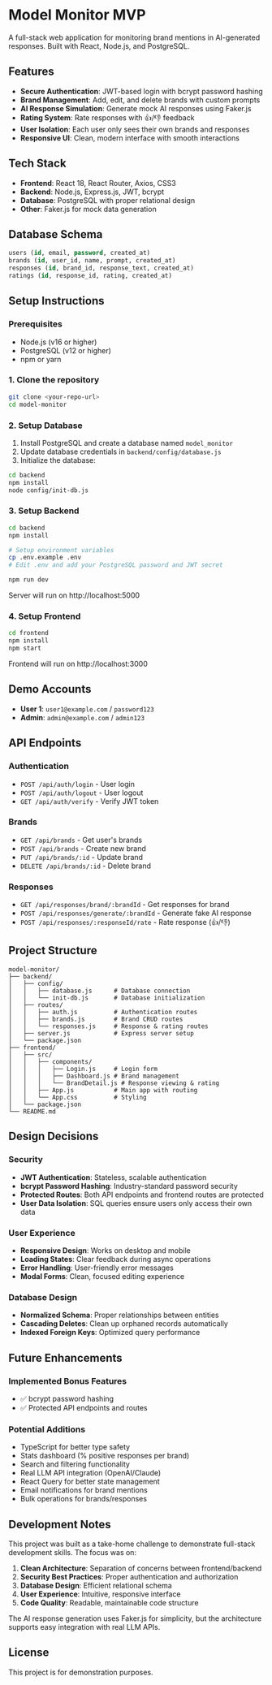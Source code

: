 # Model Monitor MVP

A full-stack web application for monitoring brand mentions in AI-generated responses. Built with React, Node.js, and PostgreSQL.

## Features

- **Secure Authentication**: JWT-based login with bcrypt password hashing
- **Brand Management**: Add, edit, and delete brands with custom prompts
- **AI Response Simulation**: Generate mock AI responses using Faker.js
- **Rating System**: Rate responses with 👍/👎 feedback
- **User Isolation**: Each user only sees their own brands and responses
- **Responsive UI**: Clean, modern interface with smooth interactions

## Tech Stack

- **Frontend**: React 18, React Router, Axios, CSS3
- **Backend**: Node.js, Express.js, JWT, bcrypt
- **Database**: PostgreSQL with proper relational design
- **Other**: Faker.js for mock data generation

## Database Schema

```sql
users (id, email, password, created_at)
brands (id, user_id, name, prompt, created_at)
responses (id, brand_id, response_text, created_at)  
ratings (id, response_id, rating, created_at)
```

## Setup Instructions

### Prerequisites
- Node.js (v16 or higher)
- PostgreSQL (v12 or higher)
- npm or yarn

### 1. Clone the repository
```bash
git clone <your-repo-url>
cd model-monitor
```

### 2. Setup Database
1. Install PostgreSQL and create a database named `model_monitor`
2. Update database credentials in `backend/config/database.js`
3. Initialize the database:
```bash
cd backend
npm install
node config/init-db.js
```

### 3. Setup Backend
```bash
cd backend
npm install

# Setup environment variables
cp .env.example .env
# Edit .env and add your PostgreSQL password and JWT secret

npm run dev
```
Server will run on http://localhost:5000

### 4. Setup Frontend
```bash
cd frontend  
npm install
npm start
```
Frontend will run on http://localhost:3000

## Demo Accounts

- **User 1**: `user1@example.com` / `password123`
- **Admin**: `admin@example.com` / `admin123`

## API Endpoints

### Authentication
- `POST /api/auth/login` - User login
- `POST /api/auth/logout` - User logout  
- `GET /api/auth/verify` - Verify JWT token

### Brands
- `GET /api/brands` - Get user's brands
- `POST /api/brands` - Create new brand
- `PUT /api/brands/:id` - Update brand
- `DELETE /api/brands/:id` - Delete brand

### Responses
- `GET /api/responses/brand/:brandId` - Get responses for brand
- `POST /api/responses/generate/:brandId` - Generate fake AI response
- `POST /api/responses/:responseId/rate` - Rate response (👍/👎)

## Project Structure

```
model-monitor/
├── backend/
│   ├── config/
│   │   ├── database.js      # Database connection
│   │   └── init-db.js       # Database initialization
│   ├── routes/
│   │   ├── auth.js          # Authentication routes
│   │   ├── brands.js        # Brand CRUD routes
│   │   └── responses.js     # Response & rating routes
│   ├── server.js            # Express server setup
│   └── package.json
├── frontend/
│   ├── src/
│   │   ├── components/
│   │   │   ├── Login.js     # Login form
│   │   │   ├── Dashboard.js # Brand management
│   │   │   └── BrandDetail.js # Response viewing & rating
│   │   ├── App.js           # Main app with routing
│   │   └── App.css          # Styling
│   └── package.json
└── README.md
```

## Design Decisions

### Security
- **JWT Authentication**: Stateless, scalable authentication
- **bcrypt Password Hashing**: Industry-standard password security
- **Protected Routes**: Both API endpoints and frontend routes are protected
- **User Data Isolation**: SQL queries ensure users only access their own data

### User Experience
- **Responsive Design**: Works on desktop and mobile
- **Loading States**: Clear feedback during async operations
- **Error Handling**: User-friendly error messages
- **Modal Forms**: Clean, focused editing experience

### Database Design
- **Normalized Schema**: Proper relationships between entities
- **Cascading Deletes**: Clean up orphaned records automatically
- **Indexed Foreign Keys**: Optimized query performance

## Future Enhancements

### Implemented Bonus Features
- ✅ bcrypt password hashing
- ✅ Protected API endpoints and routes

### Potential Additions
- TypeScript for better type safety
- Stats dashboard (% positive responses per brand)
- Search and filtering functionality
- Real LLM API integration (OpenAI/Claude)
- React Query for better state management
- Email notifications for brand mentions
- Bulk operations for brands/responses

## Development Notes

This project was built as a take-home challenge to demonstrate full-stack development skills. The focus was on:

1. **Clean Architecture**: Separation of concerns between frontend/backend
2. **Security Best Practices**: Proper authentication and authorization
3. **Database Design**: Efficient relational schema
4. **User Experience**: Intuitive, responsive interface
5. **Code Quality**: Readable, maintainable code structure

The AI response generation uses Faker.js for simplicity, but the architecture supports easy integration with real LLM APIs.

## License

This project is for demonstration purposes.